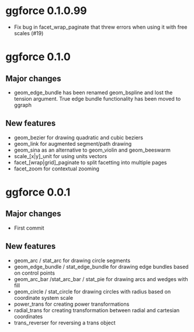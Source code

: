 # ggforce 0.1.0.99
- Fix bug in facet_wrap_paginate that threw errors when using it with free 
scales (#19)

# ggforce 0.1.0

## Major changes
- geom_edge_bundle has been renamed geom_bspline and lost the tension argument.
True edge bundle functionality has been moved to ggraph

## New features
- geom_bezier for drawing quadratic and cubic beziers
- geom_link for augmented segment/path drawing
- geom_sina as an alternative to geom_violin and geom_beeswarm
- scale_[x|y]_unit for using units vectors
- facet_[wrap|grid]_paginate to split facetting into multiple pages
- facet_zoom for contextual zooming

# ggforce 0.0.1

## Major changes
- First commit

## New features
- geom_arc / stat_arc for drawing circle segments
- geom_edge_bundle / stat_edge_bundle for drawing edge bundles based on control
points
- geom_arc_bar /stat_arc_bar / stat_pie for drawing arcs and wedges with fill
- geom_circle / stat_circle for drawing circles with radius based on coordinate
system scale
- power_trans for creating power transformations
- radial_trans for creating transformation between radial and cartesian 
coordinates
- trans_reverser for reversing a trans object
